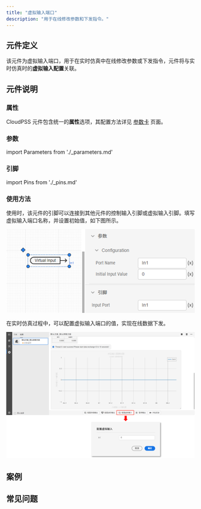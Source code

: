 ```yaml
---
title: "虚拟输入端口"
description: "用于在线修改参数和下发指令。"
---
```


## 元件定义

该元件为虚拟输入端口，用于在实时仿真中在线修改参数或下发指令，元件将与实时仿真时的**虚拟输入配置**关联。

## 元件说明



### 属性

CloudPSS 元件包含统一的**属性**选项，其配置方法详见 [参数卡](docs/documents/software/10-xstudio/20-simstudio/40-workbench/20-function-zone/30-design-tab/30-param-panel/index.md) 页面。

### 参数

import Parameters from './_parameters.md'

<Parameters/>

### 引脚

import Pins from './_pins.md'

<Pins/>

### 使用方法

使用时，该元件的引脚可以连接到其他元件的控制输入引脚或虚拟输入引脚。填写虚拟输入端口名称，并设置初始值，如下图所示。

![设置虚拟输入端口参数](./set-virtual-in-port-name.png "设置虚拟输入端口参数")  

在实时仿真过程中，可以配置虚拟输入端口的值，实现在线数据下发。

![配置虚拟输入](./configure-virtual-input.png "配置虚拟输入")  


## 案例

## 常见问题

